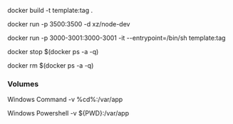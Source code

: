 docker build -t template:tag .

docker run -p 3500:3500 -d xz/node-dev

docker run -p 3000-3001:3000-3001 -it --entrypoint=/bin/sh template:tag

docker stop $(docker ps -a -q)

docker rm $(docker ps -a -q)

### Volumes
Windows Command
-v %cd%:/var/app

Windows Powershell
-v ${PWD}:/var/app


